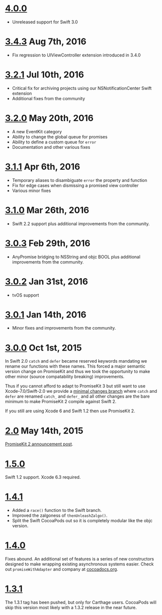 # [4.0.0](https://github.com/mxcl/PromiseKit/releases/tag/4.0.0)

* Unreleased support for Swift 3.0

# [3.4.3](https://github.com/mxcl/PromiseKit/releases/tag/3.4.3) Aug 7th, 2016

* Fix regression to UIViewController extension introduced in 3.4.0

# [3.2.1](https://github.com/mxcl/PromiseKit/releases/tag/3.2.1) Jul 10th, 2016

* Critical fix for archiving projects using our NSNotificationCenter Swift extension
* Additional fixes from the community

# [3.2.0](https://github.com/mxcl/PromiseKit/releases/tag/3.2.0) May 20th, 2016

* A new EventKit category
* Ability to change the global queue for promises
* Ability to define a custom queue for `error`
* Documentation and other various fixes

# [3.1.1](https://github.com/mxcl/PromiseKit/releases/tag/3.1.1) Apr 6th, 2016

* Temporary aliases to disambiguate `error` the property and function
* Fix for edge cases when dismissing a promised view controller
* Various minor fixes

# [3.1.0](https://github.com/mxcl/PromiseKit/releases/tag/3.1.0) Mar 26th, 2016

* Swift 2.2 support plus additional improvements from the community.

# [3.0.3](https://github.com/mxcl/PromiseKit/releases/tag/3.0.3) Feb 29th, 2016

* AnyPromise bridging to NSString and objc BOOL plus additional improvements from the community.

# [3.0.2](https://github.com/mxcl/PromiseKit/releases/tag/3.0.2) Jan 31st, 2016

* tvOS support

# [3.0.1](https://github.com/mxcl/PromiseKit/releases/tag/3.0.1) Jan 14th, 2016

* Minor fixes and improvements from the community.

# [3.0.0](https://github.com/mxcl/PromiseKit/releases/tag/3.0.0) Oct 1st, 2015

In Swift 2.0 `catch` and `defer` became reserved keywords mandating we rename our functions with these names. This forced a major semantic version change on PromiseKit and thus we took the opportunity to make other minor (source compatability breaking) improvements.

Thus if you cannot afford to adapt to PromiseKit 3 but still want to use Xcode-7.0/Swift-2.0 we provide a [minimal changes branch] where `catch` and `defer` are renamed `catch_` and `defer_` and all other changes are the bare minimum to make PromiseKit 2 compile against Swift 2.

If you still are using Xcode 6 and Swift 1.2 then use PromiseKit 2.

[minimal changes branch]: https://github.com/mxcl/PromiseKit/tree/swift-2.0-minimal-changes

# [2.0](https://github.com/mxcl/PromiseKit/releases/tag/2.0.0) May 14th, 2015

[PromiseKit 2 announcement post](http://promisekit.org/news/2015/05/PromiseKit-2.0-Released/).

# [1.5.0](https://github.com/mxcl/PromiseKit/releases/tag/1.5.0)

Swift 1.2 support. Xcode 6.3 required.

# [1.4.1](https://github.com/mxcl/PromiseKit/releases/tag/1.4.1)

* Added a `race()` function to the Swift branch.
* Improved the zalgoness of `thenUnleashZalgo()`.
* Split the Swift CocoaPods out so it is completely modular like the objc version.

# [1.4.0](https://github.com/mxcl/PromiseKit/releases/tag/1.4.0)

Fixes abound. An additional set of features is a series of new constructors designed to make wrapping existing asynchronous systems easier. Check out `promiseWithAdapter` and company at [cocoadocs.org].

[cocoadocs.org]: (http://cocoadocs.org/docsets/PromiseKit/1.4.0/)

# [1.3.1](https://github.com/mxcl/PromiseKit/releases/tag/1.3.1)

The 1.3.1 tag has been pushed, but only for Carthage users. CocoaPods will skip this version most likely with a 1.3.2 release in the near future.
